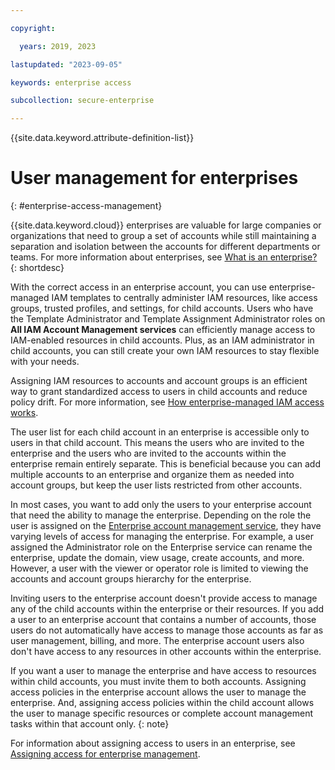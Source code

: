 ```yaml
---

copyright:

  years: 2019, 2023

lastupdated: "2023-09-05"

keywords: enterprise access

subcollection: secure-enterprise

---
```


{{site.data.keyword.attribute-definition-list}}


# User management for enterprises
{: #enterprise-access-management}

{{site.data.keyword.cloud}} enterprises are valuable for large companies or organizations that need to group a set of accounts while still maintaining a separation and isolation between the accounts for different departments or teams. For more information about enterprises, see [What is an enterprise?](/docs/secure-enterprise?topic=secure-enterprise-what-is-enterprise)
{: shortdesc}

With the correct access in an enterprise account, you can use enterprise-managed IAM templates to centrally administer IAM resources, like access groups, trusted profiles, and settings, for child accounts. Users who have the Template Administrator and Template Assignment Administrator roles on **All IAM Account Management services** can efficiently manage access to IAM-enabled resources in child accounts. Plus, as an IAM administrator in child accounts, you can still create your own IAM resources to stay flexible with your needs.

Assigning IAM resources to accounts and account groups is an efficient way to grant standardized access to users in child accounts and reduce policy drift. For more information, see [How enterprise-managed IAM access works](/docs/secure-enterprise?topic=secure-enterprise-access-enterprises&interface=ui#how-enterprise-iam).

The user list for each child account in an enterprise is accessible only to users in that child account. This means the users who are invited to the enterprise and the users who are invited to the accounts within the enterprise remain entirely separate. This is beneficial because you can add multiple accounts to an enterprise and organize them as needed into account groups, but keep the user lists restricted from other accounts.

In most cases, you want to add only the users to your enterprise account that need the ability to manage the enterprise. Depending on the role the user is assigned on the [Enterprise account management service](/docs/account?topic=account-account-services#enterprise-account-management), they have varying levels of access for managing the enterprise. For example, a user assigned the Administrator role on the Enterprise service can rename the enterprise, update the domain, view usage, create accounts, and more. However, a user with the viewer or operator role is limited to viewing the accounts and account groups hierarchy for the enterprise.

Inviting users to the enterprise account doesn't provide access to manage any of the child accounts within the enterprise or their resources. If you add a user to an enterprise account that contains a number of accounts, those users do not automatically have access to manage those accounts as far as user management, billing, and more. The enterprise account users also don't have access to any resources in other accounts within the enterprise.

If you want a user to manage the enterprise and have access to resources within child accounts, you must invite them to both accounts. Assigning access policies in the enterprise account allows the user to manage the enterprise. And, assigning access policies within the child account allows the user to manage specific resources or complete account management tasks within that account only.
{: note}

For information about assigning access to users in an enterprise, see [Assigning access for enterprise management](/docs/secure-enterprise?topic=secure-enterprise-assign-access-enterprise).
